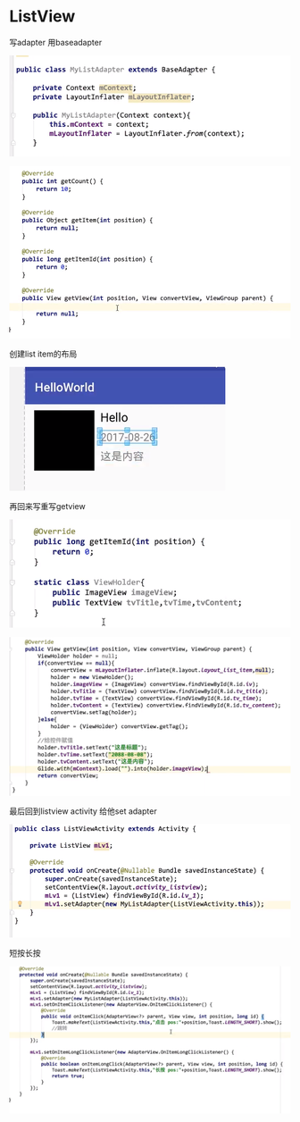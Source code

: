 # ListView

写adapter 用baseadapter

![](.gitbook/assets/image%20%2867%29.png)

![](.gitbook/assets/image%20%2863%29.png)

创建list item的布局

![](.gitbook/assets/image%20%2866%29.png)



再回来写重写getview

![](.gitbook/assets/image%20%2865%29.png)

![](.gitbook/assets/image%20%2868%29.png)

最后回到listview activity 给他set adapter

![](.gitbook/assets/image%20%2862%29.png)

短按长按

![](.gitbook/assets/image%20%2860%29.png)


